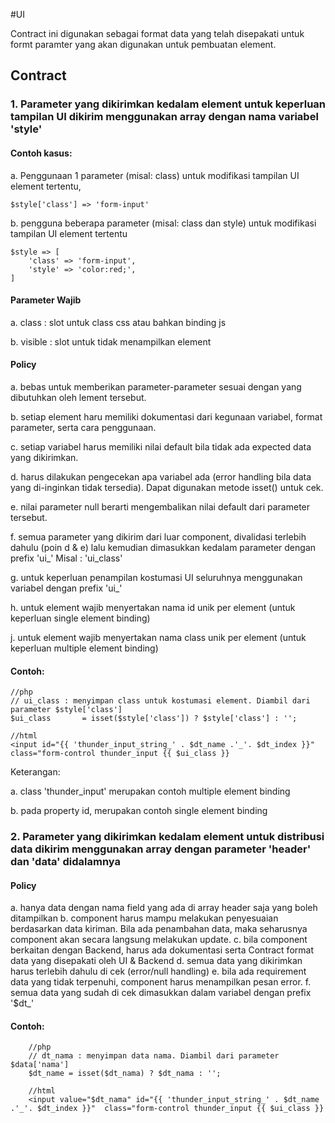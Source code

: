 #UI

Contract ini digunakan sebagai format data yang telah disepakati untuk formt paramter yang akan digunakan untuk pembuatan element. 

## Contract

### 1. Parameter yang dikirimkan kedalam element untuk keperluan tampilan UI dikirim menggunakan array dengan nama variabel 'style'

#### Contoh kasus:

a. Penggunaan 1 parameter (misal: class) untuk modifikasi tampilan UI element tertentu, 

	$style['class'] => 'form-input'

b. pengguna beberapa parameter (misal: class dan style) untuk modifikasi tampilan UI element tertentu

	$style => [
		'class' => 'form-input',
		'style' => 'color:red;',
	]

#### Parameter Wajib

a. class : slot untuk class css atau bahkan binding js

b. visible : slot untuk tidak menampilkan element

#### Policy

a. bebas untuk memberikan parameter-parameter sesuai dengan yang dibutuhkan oleh lement tersebut.

b. setiap element haru memiliki dokumentasi dari kegunaan variabel, format parameter, serta cara penggunaan.

c. setiap variabel harus memiliki nilai default bila tidak ada expected data yang dikirimkan.

d. harus dilakukan pengecekan apa variabel ada (error handling bila data yang di-inginkan tidak tersedia). Dapat digunakan metode isset() untuk cek.

e. nilai parameter null berarti mengembalikan nilai default dari parameter tersebut.

f. semua parameter yang dikirim dari luar component, divalidasi terlebih dahulu (poin d & e) lalu kemudian dimasukkan kedalam parameter dengan prefix 'ui_' Misal : 'ui_class'

g. untuk keperluan penampilan kostumasi UI seluruhnya menggunakan variabel dengan prefix 'ui_'

h. untuk element wajib menyertakan nama id unik per element (untuk keperluan single element binding)

j. untuk element wajib menyertakan nama class unik per element (untuk keperluan multiple element binding)

#### Contoh:

	//php
	// ui_class : menyimpan class untuk kostumasi element. Diambil dari parameter $style['class']
	$ui_class 		= isset($style['class']) ? $style['class'] : '';

	//html
	<input id="{{ 'thunder_input_string_' . $dt_name .'_'. $dt_index }}"  class="form-control thunder_input {{ $ui_class }}

Keterangan:

a. class 'thunder_input' merupakan contoh multiple element binding

b. pada property id, merupakan contoh single element binding

### 2. Parameter yang dikirimkan kedalam element untuk distribusi data dikirim menggunakan array dengan parameter 'header' dan 'data' didalamnya

#### Policy

a. hanya data dengan nama field yang ada di array header saja yang boleh ditampilkan 
b. component harus mampu melakukan penyesuaian berdasarkan data kiriman. Bila ada penambahan data, maka seharusnya component akan secara langsung melakukan update.
c. bila component berkaitan dengan Backend, harus ada dokumentasi serta Contract format data yang disepakati oleh UI & Backend
d. semua data yang dikirimkan harus terlebih dahulu di cek (error/null handling)
e. bila ada requirement data yang tidak terpenuhi, component harus menampilkan pesan error.
f. semua data yang sudah di cek dimasukkan dalam variabel dengan prefix '$dt_'
	
#### Contoh:

		//php
		// dt_nama : menyimpan data nama. Diambil dari parameter $data['nama']
		$dt_name = isset($dt_nama) ? $dt_nama : '';

		//html
		<input value="$dt_nama" id="{{ 'thunder_input_string_' . $dt_name .'_'. $dt_index }}"  class="form-control thunder_input {{ $ui_class }}
			
